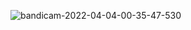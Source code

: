 ![bandicam-2022-04-04-00-35-47-530](https://user-images.githubusercontent.com/32728226/161449875-1f853975-7c3c-4fdf-8f2b-355b9c0c7601.gif)
